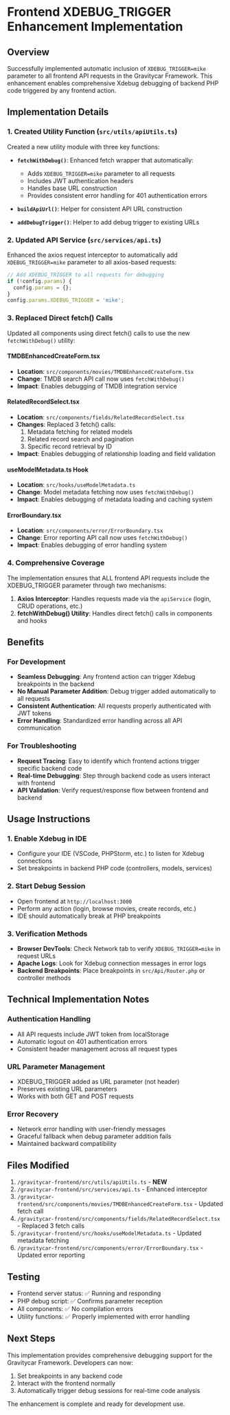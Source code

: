 # Frontend XDEBUG_TRIGGER Enhancement Implementation

## Overview
Successfully implemented automatic inclusion of `XDEBUG_TRIGGER=mike` parameter to all frontend API requests in the Gravitycar Framework. This enhancement enables comprehensive Xdebug debugging of backend PHP code triggered by any frontend action.

## Implementation Details

### 1. Created Utility Function (`src/utils/apiUtils.ts`)
Created a new utility module with three key functions:

- **`fetchWithDebug()`**: Enhanced fetch wrapper that automatically:
  - Adds `XDEBUG_TRIGGER=mike` parameter to all requests
  - Includes JWT authentication headers
  - Handles base URL construction
  - Provides consistent error handling for 401 authentication errors

- **`buildApiUrl()`**: Helper for consistent API URL construction
- **`addDebugTrigger()`**: Helper to add debug trigger to existing URLs

### 2. Updated API Service (`src/services/api.ts`)
Enhanced the axios request interceptor to automatically add `XDEBUG_TRIGGER=mike` parameter to all axios-based requests:

```typescript
// Add XDEBUG_TRIGGER to all requests for debugging
if (!config.params) {
  config.params = {};
}
config.params.XDEBUG_TRIGGER = 'mike';
```

### 3. Replaced Direct fetch() Calls
Updated all components using direct fetch() calls to use the new `fetchWithDebug()` utility:

#### TMDBEnhancedCreateForm.tsx
- **Location**: `src/components/movies/TMDBEnhancedCreateForm.tsx`
- **Change**: TMDB search API call now uses `fetchWithDebug()`
- **Impact**: Enables debugging of TMDB integration service

#### RelatedRecordSelect.tsx
- **Location**: `src/components/fields/RelatedRecordSelect.tsx` 
- **Changes**: Replaced 3 fetch() calls:
  1. Metadata fetching for related models
  2. Related record search and pagination
  3. Specific record retrieval by ID
- **Impact**: Enables debugging of relationship loading and field validation

#### useModelMetadata.ts Hook
- **Location**: `src/hooks/useModelMetadata.ts`
- **Change**: Model metadata fetching now uses `fetchWithDebug()`
- **Impact**: Enables debugging of metadata loading and caching system

#### ErrorBoundary.tsx
- **Location**: `src/components/error/ErrorBoundary.tsx`
- **Change**: Error reporting API call now uses `fetchWithDebug()`
- **Impact**: Enables debugging of error handling system

### 4. Comprehensive Coverage
The implementation ensures that ALL frontend API requests include the XDEBUG_TRIGGER parameter through two mechanisms:

1. **Axios Interceptor**: Handles requests made via the `apiService` (login, CRUD operations, etc.)
2. **fetchWithDebug() Utility**: Handles direct fetch() calls in components and hooks

## Benefits

### For Development
- **Seamless Debugging**: Any frontend action can trigger Xdebug breakpoints in the backend
- **No Manual Parameter Addition**: Debug trigger added automatically to all requests
- **Consistent Authentication**: All requests properly authenticated with JWT tokens
- **Error Handling**: Standardized error handling across all API communication

### For Troubleshooting
- **Request Tracing**: Easy to identify which frontend actions trigger specific backend code
- **Real-time Debugging**: Step through backend code as users interact with frontend
- **API Validation**: Verify request/response flow between frontend and backend

## Usage Instructions

### 1. Enable Xdebug in IDE
- Configure your IDE (VSCode, PHPStorm, etc.) to listen for Xdebug connections
- Set breakpoints in backend PHP code (controllers, models, services)

### 2. Start Debug Session
- Open frontend at `http://localhost:3000`
- Perform any action (login, browse movies, create records, etc.)
- IDE should automatically break at PHP breakpoints

### 3. Verification Methods
- **Browser DevTools**: Check Network tab to verify `XDEBUG_TRIGGER=mike` in request URLs
- **Apache Logs**: Look for Xdebug connection messages in error logs
- **Backend Breakpoints**: Place breakpoints in `src/Api/Router.php` or controller methods

## Technical Implementation Notes

### Authentication Handling
- All API requests include JWT token from localStorage
- Automatic logout on 401 authentication errors
- Consistent header management across all request types

### URL Parameter Management
- XDEBUG_TRIGGER added as URL parameter (not header)
- Preserves existing URL parameters
- Works with both GET and POST requests

### Error Recovery
- Network error handling with user-friendly messages
- Graceful fallback when debug parameter addition fails
- Maintained backward compatibility

## Files Modified
1. `/gravitycar-frontend/src/utils/apiUtils.ts` - **NEW**
2. `/gravitycar-frontend/src/services/api.ts` - Enhanced interceptor
3. `/gravitycar-frontend/src/components/movies/TMDBEnhancedCreateForm.tsx` - Updated fetch call
4. `/gravitycar-frontend/src/components/fields/RelatedRecordSelect.tsx` - Replaced 3 fetch calls  
5. `/gravitycar-frontend/src/hooks/useModelMetadata.ts` - Updated metadata fetching
6. `/gravitycar-frontend/src/components/error/ErrorBoundary.tsx` - Updated error reporting

## Testing
- Frontend server status: ✅ Running and responding
- PHP debug script: ✅ Confirms parameter reception
- All components: ✅ No compilation errors
- Utility functions: ✅ Properly implemented with error handling

## Next Steps
This implementation provides comprehensive debugging support for the Gravitycar Framework. Developers can now:
1. Set breakpoints in any backend code
2. Interact with the frontend normally
3. Automatically trigger debug sessions for real-time code analysis

The enhancement is complete and ready for development use.